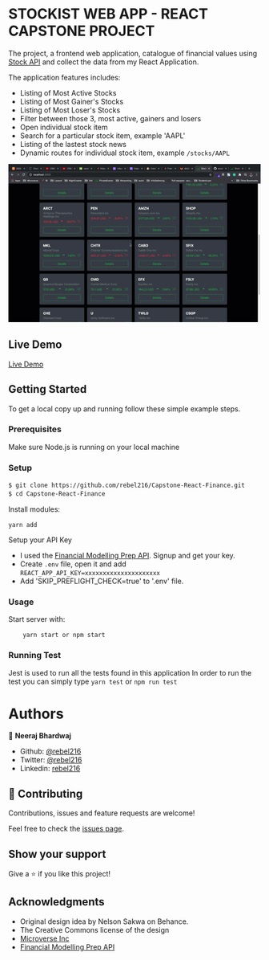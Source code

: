 # STOCKIST WEB APP - REACT CAPSTONE PROJECT

The project, a frontend web application, catalogue of financial values using [Stock API](https://financialmodelingprep.com/developer/docs/)  and collect the data from my React Application.

The application features includes:
- Listing of Most Active Stocks
- Listing of Most Gainer's Stocks
- Listing of Most Loser's Stocks
- Filter between those 3, most active, gainers and losers
- Open individual stock item
- Search for a particular stock item, example 'AAPL'
- Listing of the lastest stock news
- Dynamic routes for individual stock item, example `/stocks/AAPL`

![screenshot](./stockist.gif)

## Live Demo
[Live Demo](https://capstone-finance-rebel216.herokuapp.com/Capstone-React-Finance/)

## Getting Started

To get a local copy up and running follow these simple example steps.

### Prerequisites

Make sure Node.js is running on your local machine

### Setup

~~~bash
$ git clone https://github.com/rebel216/Capstone-React-Finance.git
$ cd Capstone-React-Finance
~~~

Install modules:

```
yarn add
```

Setup your API Key

- I used the [Financial Modelling Prep API](https://financialmodelingprep.com/developer/docs/). Signup and get your key.
- Create `.env` file, open it and add `REACT_APP_API_KEY=xxxxxxxxxxxxxxxxxxxxx`
- Add 'SKIP_PREFLIGHT_CHECK=true' to '.env' file.

### Usage

Start server with:

```
    yarn start or npm start
```
### Running Test
Jest is used to run all the tests found in this application
In order to run the test you can simply type `yarn test` or `npm run test`

# Authors

👤 **Neeraj Bhardwaj**

- Github: [@rebel216](https://github.com/rebel216/)
- Twitter: [@rebel216](https://twitter.com/rebel216)
- Linkedin: [rebel216](https://www.linkedin.com/in/rebel216/)

## 🤝 Contributing

Contributions, issues and feature requests are welcome!

Feel free to check the [issues page](issues/).

## Show your support

Give a ⭐️ if you like this project!

## Acknowledgments
- Original design idea by Nelson Sakwa on Behance.
- The Creative Commons license of the design 
- [Microverse Inc](https://www.microverse.org/)
- [Financial Modelling Prep API](https://financialmodelingprep.com/developer/docs/)
